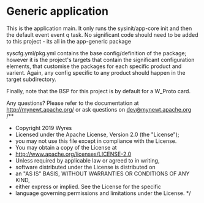 # Generic application 

This is the application main. It only runs the sysinit/app-core init and then the default event event q task.
No significant code should need to be added to this project - its all in the app-generic package

syscfg.yml/pkg.yml contains the base config/definition of the package; however it is the project's targets that contain the significant configuration elements, that customise the packages for each specific product and varient. 
Again, any config specific to any product should happen in the target subdirectory.

Finally, note that the BSP for this project is by default for a W_Proto card.

Any questions?  Please refer to the documentation at 
http://mynewt.apache.org/ or ask questions on dev@mynewt.apache.org
/**
 * Copyright 2019 Wyres
 * Licensed under the Apache License, Version 2.0 (the "License"); 
 * you may not use this file except in compliance with the License. 
 * You may obtain a copy of the License at
 *    http://www.apache.org/licenses/LICENSE-2.0
 * Unless required by applicable law or agreed to in writing, 
 * software distributed under the License is distributed on 
 * an "AS IS" BASIS, WITHOUT WARRANTIES OR CONDITIONS OF ANY KIND, 
 * either express or implied. See the License for the specific 
 * language governing permissions and limitations under the License.
*/

